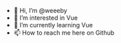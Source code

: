 - 👋 Hi, I’m @weeeby
- 👀 I’m interested in Vue
- 🌱 I’m currently learning Vue
- 📫 How to reach me here on Github

<!---
weeeby/weeeby is a ✨ special ✨ repository because its `README.md` (this file) appears on your GitHub profile.
You can click the Preview link to take a look at your changes.
--->
